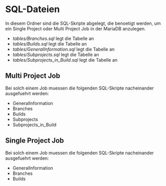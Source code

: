 # SQL-Dateien

In diesem Ordner sind die SQL-Skripte abgelegt, die benoetigt werden, um ein Single Project oder Multi Project Job in
der MariaDB anzulegen.

- *tables/Branches.sql* legt die Tabelle an
- *tables/Builds.sql* legt die Tabelle an
- *tables/GeneralInformation.sql* legt die Tabelle an
- *tables/Subprojects.sql* legt die Tabelle an
- *tables/Subprojects_in_Build.sql* legt die Tabelle an

## Multi Project Job

Bei solch einem Job muessen die folgenden SQL-Skripte nacheinander ausgefuehrt werden:

- GeneralInformation
- Branches
- Builds
- Subprojects
- Subprojects_in_Build

## Single Project Job

Bei solch einem Job muessen die folgenden SQL-Skripte nacheinander ausgefuehrt werden:

- GeneralInformation
- Branches
- Builds

